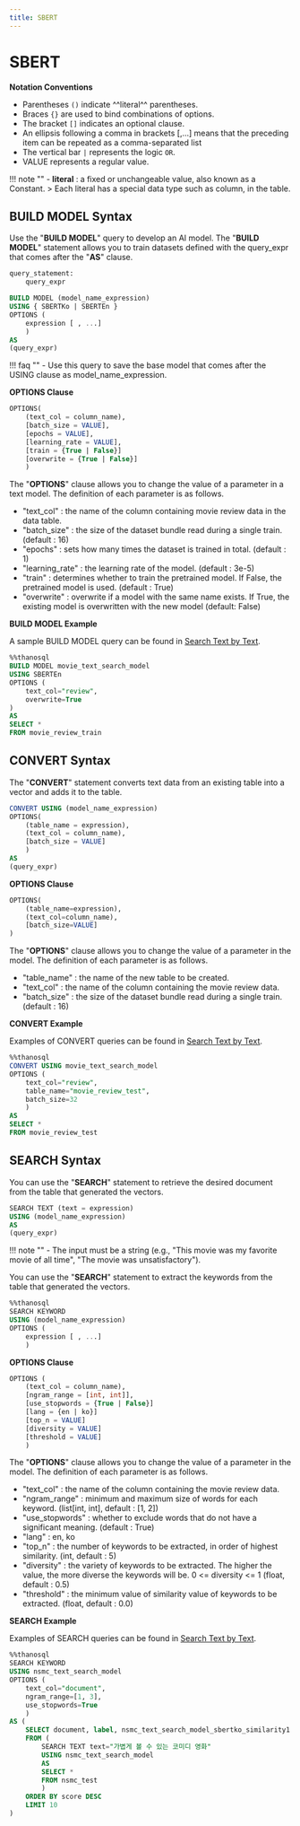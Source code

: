```yaml
---
title: SBERT
---
```


# __SBERT__

__Notation Conventions__

- Parentheses `()` indicate ^^literal^^ parentheses.
- Braces `{}` are used to bind combinations of options.
- The bracket `[]` indicates an optional clause.
- An ellipsis following a comma in brackets [,...] means that the preceding item can be repeated as a comma-separated list
- The vertical bar `|` represents the logic `OR`.
- VALUE represents a regular value.

!!! note ""
    - __literal__ : a fixed or unchangeable value, also known as a Constant.
    > Each literal has a special data type such as column, in the table.

## __BUILD MODEL Syntax__

Use the "__BUILD MODEL__" query to develop an AI model.
The "__BUILD MODEL__" statement allows you to train datasets defined with the query_expr that comes after the "__AS__" clause.

```sql
query_statement:
    query_expr

BUILD MODEL (model_name_expression)
USING { SBERTKo | SBERTEn }
OPTIONS (
    expression [ , ...]
    )
AS
(query_expr)
```

!!! faq ""
    - Use this query to save the base model that comes after the USING clause as model_name_expression.

__OPTIONS Clause__

```sql
OPTIONS(
    (text_col = column_name),
    [batch_size = VALUE],
    [epochs = VALUE],
    [learning_rate = VALUE],
    [train = {True | False}]
    [overwrite = {True | False}]
    )
```

The "__OPTIONS__" clause allows you to change the value of a parameter in a text model. The definition of each parameter is as follows.

- "text_col" : the name of the column containing movie review data in the data table.
- "batch_size" : the size of the dataset bundle read during a single train. (default : 16)
- "epochs" : sets how many times the dataset is trained in total. (default : 1)
- "learning_rate" : the learning rate of the model. (default : 3e-5)
- "train" : determines whether to train the pretrained model. If False, the pretrained model is used. (default : True)
- "overwrite" : overwrite if a model with the same name exists. If True, the existing model is overwritten with the new model (default: False)

__BUILD MODEL Example__

A sample BUILD MODEL query can be found in [Search Text by Text](/en/tutorials/thanosql_search/search_text_by_text/).

```sql
%%thanosql
BUILD MODEL movie_text_search_model
USING SBERTEn
OPTIONS (
    text_col="review",
    overwrite=True
)
AS
SELECT *
FROM movie_review_train
```

## __CONVERT Syntax__

The "__CONVERT__" statement converts text data from an existing table into a vector and adds it to the table.

```sql
CONVERT USING (model_name_expression)
OPTIONS(
    (table_name = expression),
    (text_col = column_name),
    [batch_size = VALUE]
    )
AS
(query_expr)
```

__OPTIONS Clause__

```sql
OPTIONS(
    (table_name=expression),
    (text_col=column_name),
    [batch_size=VALUE]
)
```

The "__OPTIONS__" clause allows you to change the value of a parameter in the model. The definition of each parameter is as follows.

- "table_name" : the name of the new table to be created.
- "text_col" : the name of the column containing the movie review data.
- "batch_size" : the size of the dataset bundle read during a single train. (default : 16)

__CONVERT Example__

Examples of CONVERT queries can be found in [Search Text by Text](/en/tutorials/thanosql_search/search_text_by_text/).

```sql
%%thanosql
CONVERT USING movie_text_search_model
OPTIONS (
    text_col="review",
    table_name="movie_review_test",
    batch_size=32
    )
AS 
SELECT *
FROM movie_review_test
```

## __SEARCH Syntax__

You can use the "__SEARCH__" statement to retrieve the desired document from the table that generated the vectors.

```sql
SEARCH TEXT (text = expression)
USING (model_name_expression)
AS 
(query_expr)
```

!!! note ""
    - The input must be a string (e.g., "This movie was my favorite movie of all time", "The movie was unsatisfactory").

You can use the "__SEARCH__" statement to extract the keywords from the table that generated the vectors.

```sql
%%thanosql
SEARCH KEYWORD
USING (model_name_expression)
OPTIONS (
    expression [ , ...]
    )
```

__OPTIONS Clause__

```sql
OPTIONS (
    (text_col = column_name),
    [ngram_range = [int, int]],
    [use_stopwords = {True | False}]
    [lang = {en | ko}]
    [top_n = VALUE]
    [diversity = VALUE]
    [threshold = VALUE]
    )
```

The "__OPTIONS__" clause allows you to change the value of a parameter in the model. The definition of each parameter is as follows.

- "text_col" : the name of the column containing the movie review data.
- "ngram_range" : minimum and maximum size of words for each keyword. (list[int, int], default : [1, 2])
- "use_stopwords" : whether to exclude words that do not have a significant meaning.  (default : True) 
- "lang" : en, ko
- "top_n" : the number of keywords to be extracted, in order of highest similarity. (int, default : 5)
- "diversity" : the variety of keywords to be extracted. The higher the value, the more diverse the keywords will be. 0 <= diversity <= 1 (float, default : 0.5)
- "threshold" : the minimum value of similarity value of keywords to be extracted. (float, default : 0.0)

__SEARCH Example__

Examples of SEARCH queries can be found in [Search Text by Text](/en/tutorials/thanosql_search/search_text_by_text/).

```sql
%%thanosql
SEARCH KEYWORD
USING nsmc_text_search_model
OPTIONS (
    text_col="document",
    ngram_range=[1, 3],
    use_stopwords=True
    )
AS (
    SELECT document, label, nsmc_text_search_model_sbertko_similarity1 as score
    FROM (
        SEARCH TEXT text="가볍게 볼 수 있는 코미디 영화"
        USING nsmc_text_search_model
        AS 
        SELECT * 
        FROM nsmc_test
        )
    ORDER BY score DESC 
    LIMIT 10
)
```